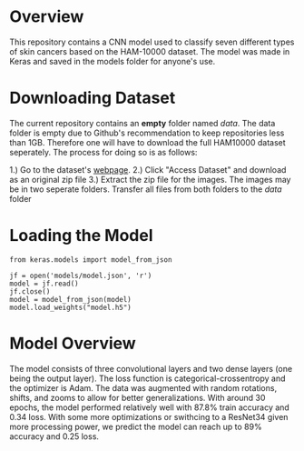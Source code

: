 # Overview
This repository contains a CNN model used to classify seven different types of skin cancers based on the HAM-10000 dataset. The model was made in Keras and saved in the models folder for anyone's use.


# Downloading Dataset
The current repository contains an **empty** folder named _data_. The data folder is empty due to Github's recommendation to keep repositories less than 1GB. Therefore one will have to download the full HAM10000 dataset seperately. The process for doing so is as follows:

1.) Go to the dataset's [webpage](https://dataverse.harvard.edu/dataset.xhtml?persistentId=doi:10.7910/DVN/DBW86T).
2.) Click "Access Dataset" and download as an original zip file
3.) Extract the zip file for the images. The images may be in two seperate folders. Transfer all files from both folders to the _data_ folder


# Loading the Model
```python3
from keras.models import model_from_json

jf = open('models/model.json', 'r')
model = jf.read()
jf.close()
model = model_from_json(model)
model.load_weights("model.h5")
```

# Model Overview
The model consists of three convolutional layers and two dense layers (one being the output layer). The loss function is categorical-crossentropy and the optimizer is Adam. 
The data was augmented with random rotations, shifts, and zooms to allow for better generalizations. With around 30 epochs, the model performed relatively well with 87.8% train accuracy and 0.34 loss. With some more optimizations or swithcing to a ResNet34 given more processing power, we predict the model can reach up to 89% accuracy and 0.25 loss.
